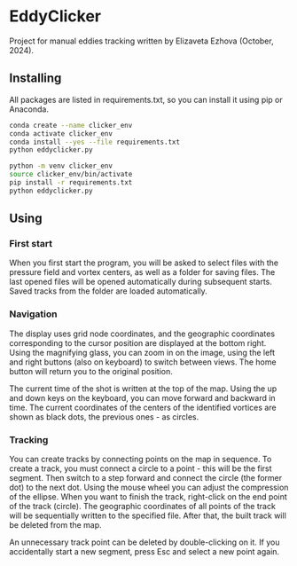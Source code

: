 # EddyClicker

Project for manual eddies tracking written by Elizaveta Ezhova (October, 2024).

## Installing

All packages are listed in requirements.txt, so you can install it using pip or Anaconda.

```sh
conda create --name clicker_env
conda activate clicker_env
conda install --yes --file requirements.txt
python eddyclicker.py
```

```sh
python -m venv clicker_env
source clicker_env/bin/activate
pip install -r requirements.txt
python eddyclicker.py
```

## Using

### First start

When you first start the program, you will be asked to select files with the pressure field and vortex centers, as well
as a folder for saving files. The last opened files will be opened automatically during subsequent starts. Saved tracks
from the folder are loaded automatically.

### Navigation

The display uses grid node coordinates, and the geographic coordinates corresponding to the cursor position are
displayed at the bottom right. Using the magnifying glass, you can zoom in on the image, using the left and right
buttons (also on keyboard) to switch between views. The home button will return you to the original position.

The current time of the shot is written at the top of the map. Using the up and down keys on the keyboard, you can move
forward and backward in time. The current coordinates of the centers of the identified vortices are shown as black dots,
the previous ones - as circles.

### Tracking

You can create tracks by connecting points on the map in sequence. To create a track, you must connect a circle to a
point - this will be the first segment. Then switch to a step forward and connect the circle (the former dot) to the
next dot. Using the mouse wheel you can adjust the compression of the ellipse. When you want to finish the track,
right-click on the end point of the track (circle). The geographic
coordinates of all points of the track will be sequentially written to the specified file. After that, the built track
will be deleted from the map.

An unnecessary track point can be deleted by double-clicking on it. If you accidentally start a new segment, press Esc
and select a new point again.
